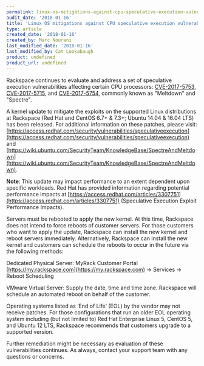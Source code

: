 ```yaml
---
permalink: linux-os-mitigations-against-cpu-speculative-execution-vulnerabilities/
audit_date: '2018-01-16'
title: 'Linux OS mitigations against CPU speculative execution vulnerabilities'
type: article
created_date: '2018-01-16'
created_by: Marc Nourani
last_modified_date: '2018-01-16'
last_modified_by: Cat Lookabaugh
product: undefined
product_url: undefined
---
```


Rackspace continues to evaluate and address a set of speculative execution vulnerabilities affecting certain CPU processors:  [CVE-2017-5753](http://cve.mitre.org/cgi-bin/cvename.cgi?name=CVE-2017-5753), [CVE-2017-5715](http://cve.mitre.org/cgi-bin/cvename.cgi?name=CVE-2017-5715), and [CVE-2017-5754](http://cve.mitre.org/cgi-bin/cvename.cgi?name=CVE-2017-5754), commonly known as "Meltdown" and "Spectre". 

A kernel update to mitigate the exploits on the supported Linux distributions at Rackspace (Red Hat and CentOS 6.7+ & 7.3+; Ubuntu 14.04 & 16.04 LTS) has been released. For additional information on these patches, please visit: [https://access.redhat.com/security/vulnerabilities/speculativeexecution](https://access.redhat.com/security/vulnerabilities/speculativeexecution) and [https://wiki.ubuntu.com/SecurityTeam/KnowledgeBase/SpectreAndMeltdown](https://wiki.ubuntu.com/SecurityTeam/KnowledgeBase/SpectreAndMeltdown).  

**Note**: This update may impact performance to an extent dependent upon specific workloads. Red Hat has provided information regarding potential performance impacts at  [https://access.redhat.com/articles/3307751](https://access.redhat.com/articles/3307751) (Speculative Execution Exploit Performance Impacts). 

Servers must be rebooted to apply the new kernel. At this time, Rackspace does not intend to force reboots of customer servers. For those customers who want to apply the update, Rackspace can install the new kernel and reboot servers immediately. Alternatively, Rackspace can install the new kernel and customers can schedule the reboots to occur in the future via the following methods: 

Dedicated Physical Server: MyRack Customer Portal [https://my.rackspace.com](https://my.rackspace.com) -> Services -> Reboot Scheduling 

VMware Virtual Server: Supply the date, time and time zone. Rackspace will schedule an automated reboot on behalf of the customer. 

Operating systems listed as ‘End of Life’ (EOL) by the vendor may not receive patches. For those configurations that run an older EOL operating system including (but not limited to) Red Hat Enterprise Linux 5, CentOS 5, and Ubuntu 12 LTS, Rackspace recommends that customers upgrade to a supported version. 

Further remediation might be necessary as evaluation of these vulnerabilities continues. As always, contact your support team with any questions or concerns. 
